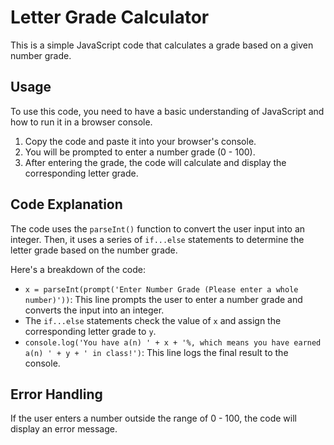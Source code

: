 # Letter Grade Calculator

This is a simple JavaScript code that calculates a grade based on a given number grade.

## Usage

To use this code, you need to have a basic understanding of JavaScript and how to run it in a browser console.

1. Copy the code and paste it into your browser's console.
2. You will be prompted to enter a number grade (0 - 100).
3. After entering the grade, the code will calculate and display the corresponding letter grade.

## Code Explanation

The code uses the `parseInt()` function to convert the user input into an integer. Then, it uses a series of `if...else` statements to determine the letter grade based on the number grade.

Here's a breakdown of the code:

- `x = parseInt(prompt('Enter Number Grade (Please enter a whole number)'))`: This line prompts the user to enter a number grade and converts the input into an integer.
- The `if...else` statements check the value of `x` and assign the corresponding letter grade to `y`.
- `console.log('You have a(n) ' + x + '%, which means you have earned a(n) ' + y + ' in class!')`: This line logs the final result to the console.

## Error Handling

If the user enters a number outside the range of 0 - 100, the code will display an error message.
